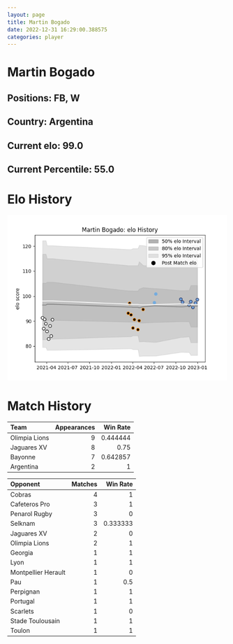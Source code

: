 ```yaml
---  
layout: page  
title: Martin Bogado  
date: 2022-12-31 16:29:00.388575  
categories: player  
---
```

# Martin Bogado

## Positions: FB, W

## Country: Argentina

## Current elo: 99.0

## Current Percentile: 55.0

# Elo History


![elo history](history_MartinBogado.png)
# Match History


| Team          |   Appearances |   Win Rate |
|:--------------|--------------:|-----------:|
| Olimpia Lions |             9 |   0.444444 |
| Jaguares XV   |             8 |   0.75     |
| Bayonne       |             7 |   0.642857 |
| Argentina     |             2 |   1        |

| Opponent            |   Matches |   Win Rate |
|:--------------------|----------:|-----------:|
| Cobras              |         4 |   1        |
| Cafeteros Pro       |         3 |   1        |
| Penarol Rugby       |         3 |   0        |
| Selknam             |         3 |   0.333333 |
| Jaguares XV         |         2 |   0        |
| Olimpia Lions       |         2 |   1        |
| Georgia             |         1 |   1        |
| Lyon                |         1 |   1        |
| Montpellier Herault |         1 |   0        |
| Pau                 |         1 |   0.5      |
| Perpignan           |         1 |   1        |
| Portugal            |         1 |   1        |
| Scarlets            |         1 |   0        |
| Stade Toulousain    |         1 |   1        |
| Toulon              |         1 |   1        |